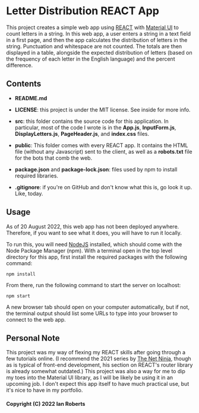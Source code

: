 # Letter Distribution REACT App

This project creates a simple web app using [REACT](https://reactjs.org/) with [Material UI](https://mui.com/core/) to count letters in a string. In this web app, a user enters a string in a text field in a first page, and then the app calculates the distribution of letters in the string. Punctuation and whitespace are not counted. The totals are then displayed in a table, alongside the expected distribution of letters (based on the frequency of each letter in the English language) and the percent difference. 

## Contents

 - **README.md**

 - **LICENSE**: this project is under the MIT license. See inside for more info. 

 - **src**: this folder contains the source code for this application. In particular, most of the code I wrote is in the **App.js**, **InputForm.js**, **DisplayLetters.js**, **PageHeader.js**, and **index.css** files. 

 - **public**: This folder comes with every REACT app. It contains the HTML file (without any Javascript) sent to the client, as well as a **robots.txt** file for the bots that comb the web. 

 - **package.json** and **package-lock.json**: files used by npm to install required libraries.

 - **.gitignore**: if you're on GitHub and don't know what this is, go look it up. Like, today.

## Usage

As of 20 August 2022, this web app has not been deployed anywhere. Therefore, if you want to see what it does, you will have to run it locally. 

To run this, you will need [NodeJS](https://nodejs.org/en/download/) installed, which should come with the Node Package Manager (npm). With a terminal open in the top level directory for this app, first install the required packages with the following command:

```
npm install
```

From there, run the following command to start the server on localhost: 

```
npm start
```

A new browser tab should open on your computer automatically, but if not, the terminal output should list some URLs to type into your browser to connect to the web app.

## Personal Note

This project was my way of flexing my REACT skills after going through a few tutorials online. (I recommend the 2021 series by [The Net Ninja](https://www.youtube.com/playlist?list=PL4cUxeGkcC9gZD-Tvwfod2gaISzfRiP9d), though as is typical of front-end development, his section on REACT's router library is already somewhat outdated.) This project was also a way for me to dip my toes into the Material UI library, as I will be likely be using it in an upcoming job. I don't expect this app itself to have much practical use, but it's nice to have in my portfolio. 


#### Copyright (C) 2022 Ian Roberts

